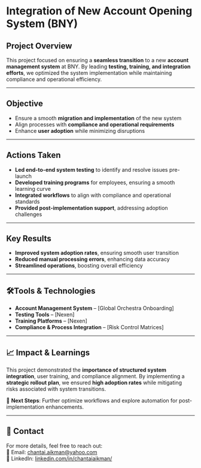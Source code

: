 # Integration of New Account Opening System (BNY)  

## Project Overview  
This project focused on ensuring a **seamless transition** to a new **account management system** at BNY. By leading **testing, training, and integration efforts**, we optimized the system implementation while maintaining compliance and operational efficiency.  

---

## Objective  
- Ensure a smooth **migration and implementation** of the new system  
- Align processes with **compliance and operational requirements**  
- Enhance **user adoption** while minimizing disruptions  

---

## Actions Taken  
- **Led end-to-end system testing** to identify and resolve issues pre-launch  
- **Developed training programs** for employees, ensuring a smooth learning curve  
- **Integrated workflows** to align with compliance and operational standards  
- **Provided post-implementation support**, addressing adoption challenges  

---

## Key Results  
- **Improved system adoption rates**, ensuring smooth user transition  
- **Reduced manual processing errors**, enhancing data accuracy  
- **Streamlined operations**, boosting overall efficiency  

---

## 🛠Tools & Technologies  
- **Account Management System** – [Global Orchestra Onboarding]  
- **Testing Tools** – [Nexen]  
- **Training Platforms** – [Nexen]  
- **Compliance & Process Integration** – [Risk Control Matrices]  

---

## 📈 Impact & Learnings  
This project demonstrated the **importance of structured system integration**, user training, and compliance alignment. By implementing a **strategic rollout plan**, we ensured **high adoption rates** while mitigating risks associated with system transitions.  

🚀 **Next Steps**: Further optimize workflows and explore automation for post-implementation enhancements.  

---

## 📧 Contact  
For more details, feel free to reach out:  
📩 Email: [chantai.aikman@yahoo.com](mailto:your.email@example.com)  
🔗 LinkedIn: [linkedin.com/in/chantaiaikman/](https://linkedin.com/in/yourname)
